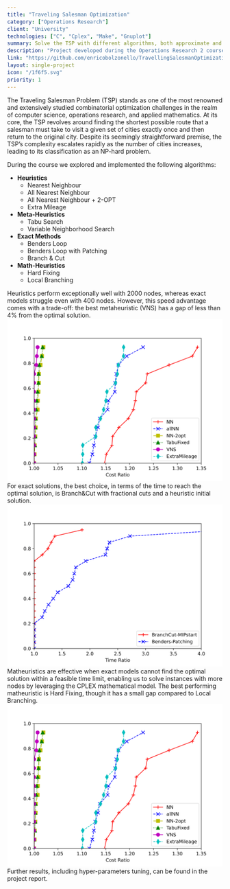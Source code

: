 ```yaml
---
title: "Traveling Salesman Optimization"
category: ["Operations Research"]
client: "University"
technologies: ["C", "Cplex", "Make", "Gnuplot"]
summary: Solve the TSP with different algorithms, both approximate and exact.
description: "Project developed during the Operations Research 2 course in the academic year 2023/24. The aim of the project is to explore different approaches for solving the famous Travelling Salesman Problem (TSP), ranging from very approximate solutions with heuristic algorithms down to exact methods employing CPLEX MIP solver."
link: "https://github.com/enricobolzonello/TravellingSalesmanOptimization"
layout: single-project
icon: "/1f6f5.svg"
priority: 1
---
```


The Traveling Salesman Problem (TSP) stands as one of the most renowned and extensively studied combinatorial optimization challenges in the realm of computer science, operations research, and applied mathematics. At its core, the TSP revolves around finding the shortest possible route that a salesman must take to visit a given set of cities exactly once and then return to the original city. Despite its seemingly straightforward premise, the TSP’s complexity escalates rapidly as the number of cities increases, leading to its classification as an NP-hard problem. 

During the course we explored and implemented the following algorithms:
- **Heuristics**
    - Nearest Neighbour
    - All Nearest Neighbour
    - All Nearest Neighbour + 2-OPT
    - Extra Mileage
- **Meta-Heuristics**
    - Tabu Search
    - Variable Neighborhood Search
- **Exact Methods**
    - Benders Loop
    - Benders Loop with Patching
    - Branch & Cut
- **Math-Heuristics**
    - Hard Fixing
    - Local Branching

Heuristics perform exceptionally well with 2000 nodes, whereas exact models struggle even with 400 nodes. However, this speed advantage comes with a trade-off: the best metaheuristic (VNS) has a gap of less than 4% from the optimal solution.
![Heuristics Results](images/metaheur.png?width=50)
For exact solutions, the best choice, in terms of the time to reach the optimal solution, is Branch&Cut with fractional cuts and a heuristic initial solution.
![Exact Results](images/exact2.png?width=50)
Matheuristics are effective when exact models cannot find the optimal solution within a feasible time limit, enabling us to solve instances with more nodes by leveraging the CPLEX mathematical model. The best performing matheuristic is Hard Fixing, though it has a small gap compared to Local Branching.
![Meta-Heuristics Results](images/metaheur.png?width=50)
Further results, including hyper-parameters tuning, can be found in the project report.